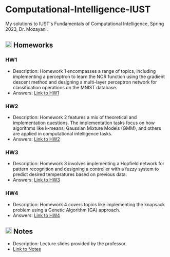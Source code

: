 # Computational-Intelligence-IUST
My solutions to IUST's Fundamentals of Computational Intelligence, Spring 2023, Dr. Mozayani.

## <img width="20" height="20" src="https://img.icons8.com/ios/50/41b883/homework.png" alt="homework"/> Homeworks
### HW1 
- Description: Homework 1 encompasses a range of topics, including implementing a perceptron to learn the NOR function using the gradient descent method and designing a multi-layer perceptron network for classification operations on the MNIST database.
- Answers: [Link to HW1](https://github.com/lelnazrezaeel/Computational-Intelligence-IUST/tree/main/Homeworks/HW1)

### HW2
- Description: Homework 2 features a mix of theoretical and implementation questions. The implementation tasks focus on how algorithms like k-means, Gaussian Mixture Models (GMM), and others are applied in computational intelligence tasks.
- Answers: [Link to HW2](https://github.com/lelnazrezaeel/Computational-Intelligence-IUST/tree/main/Homeworks/HW2)

### HW3 
- Description: Homework 3 involves implementing a Hopfield network for pattern recognition and designing a controller with a fuzzy system to predict desired temperatures based on previous data.
- Answers: [Link to HW3](https://github.com/lelnazrezaeel/Computational-Intelligence-IUST/tree/main/Homeworks/HW3)

### HW4
- Description: Homework 4 covers topics like implementing the knapsack problem using a Genetic Algorithm (GA) approach.
- Answers: [Link to HW4](https://github.com/lelnazrezaeel/Computational-Intelligence-IUST/tree/main/Homeworks/HW4)

## <img width="20" height="20" src="https://img.icons8.com/external-smashingstocks-mixed-smashing-stocks/68/41b883/external-Notes-work-from-home-smashingstocks-mixed-smashing-stocks-2.png" alt="Notes"/> Notes
- Description: Lecture slides provided by the professor.
- [Link to Notes](https://github.com/lelnazrezaeel/Computational-Intelligence-IUST/tree/main/Notes)
